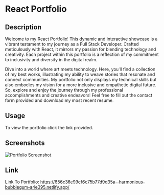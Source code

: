 # React Portfolio 

## Description 
 Welcome to my React Portfolio! This dynamic and interactive showcase is a vibrant testament to my journey as a Full Stack Developer. Crafted meticulously with React, it mirrors my passion for blending technology and creativity. Each project within this portfolio is a reflection of my commitment to inclusivity and diversity in the digital realm.

Dive into a world where art meets technology. Here, you'll find a collection of my best works, illustrating my ability to weave stories that resonate and connect communities. My portfolio not only displays my technical skills but also embodies my vision for a more inclusive and empathetic digital future. So, explore and enjoy the journey through my professional accomplishments and creative endeavors! Feel free to fill out the contact form provided and download my most recent resume. 


## Usage 
To view the portfolio click the link provided.


## Screenshots
![Portfolio Screenshot](docs/portfolio-screenshot.PNG)

## Link
Link To Portfolio: https://656c36e99cf6c75b77d9d35a--harmonious-bubblegum-a4e395.netlify.app/

